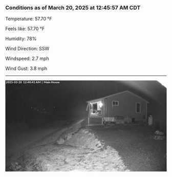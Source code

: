 ### Conditions as of March 20, 2025 at 12:45:57 AM CDT 

Temperature: 57.70 &deg;F

Feels like: 57.70 &deg;F

Humidity: 78%

Wind Direction: SSW

Windspeed: 2.7 mph

Wind Gust: 3.8 mph

---

<img src="./images/latest.jpeg"/>

